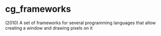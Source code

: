 # cg_frameworks
(2010) A set of frameworks for several programming languages that allow creating a window and drawing pixels on it

